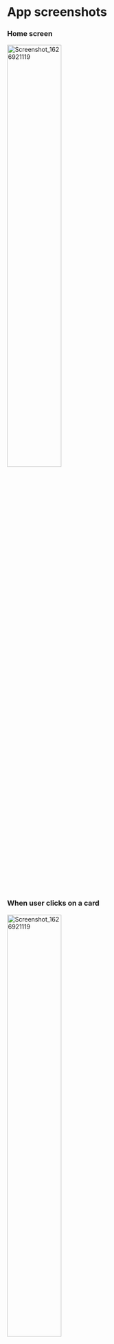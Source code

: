 # App screenshots

<h3>Home screen</h3>

<img src="https://user-images.githubusercontent.com/33098660/126583468-ab1190d7-b9bb-4205-a681-64b1980941f9.png" alt="Screenshot_1626921119" width="50%">

<h3>When user clicks on a card</h3>

<img src="https://user-images.githubusercontent.com/33098660/126583479-b0970b2f-fcc8-4cb1-92ec-67eb87fe3d63.png" alt="Screenshot_1626921119" width="50%">

<h3>Add a Record</h3>

<img src="https://user-images.githubusercontent.com/33098660/126583483-3b8a7318-d297-4b4f-a785-086480baaa00.png" alt="Screenshot_1626921119" width="50%">

<h3>Filter by name, and on long press to delete</h3>

<img src="https://user-images.githubusercontent.com/33098660/126583486-0f651532-6e50-4ddf-aa55-a807a72ecc15.png" alt="Screenshot_1626921119" width="50%">



<!-- ![Screenshot_1626921146](https://user-images.githubusercontent.com/33098660/126583479-b0970b2f-fcc8-4cb1-92ec-67eb87fe3d63.png)
![Screenshot_1626921207](https://user-images.githubusercontent.com/33098660/126583483-3b8a7318-d297-4b4f-a785-086480baaa00.png)
![Screenshot_1626921315](https://user-images.githubusercontent.com/33098660/126583486-0f651532-6e50-4ddf-aa55-a807a72ecc15.png)
 -->
